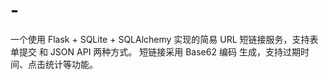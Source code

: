 # -
一个使用 Flask + SQLite + SQLAlchemy 实现的简易 URL 短链接服务，支持表单提交 和 JSON API 两种方式。 短链接采用 Base62 编码 生成，支持过期时间、点击统计等功能。
